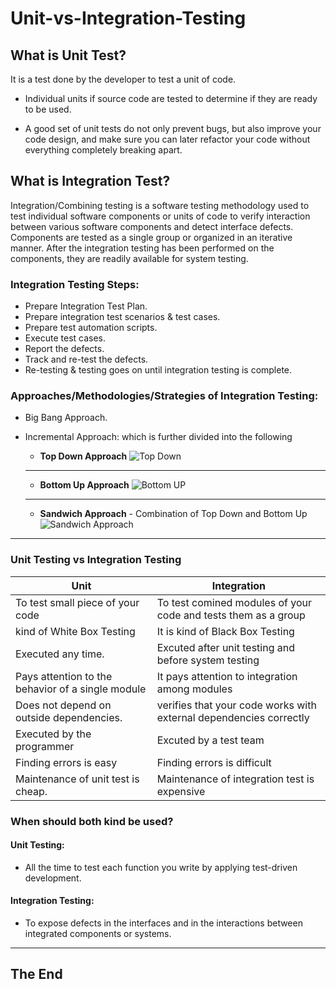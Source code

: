 # Unit-vs-Integration-Testing

## What is Unit Test?
It is a test done by the developer to test a unit of code. 

* Individual units if source code are tested to determine if they are ready to be used. 

* A good set of unit tests do not only prevent bugs, but also improve your code design, and make sure you can later refactor your code without everything completely breaking apart.


##  What is Integration Test?
Integration/Combining testing is a software testing methodology used to test individual software components or units of code to verify interaction between various software components and detect interface defects. Components are tested as a single group or organized in an iterative manner. After the integration testing has been performed on the components, they are readily available for system testing.
### Integration Testing Steps:

- Prepare Integration Test Plan.
- Prepare integration test scenarios & test cases.
- Prepare test automation scripts.
- Execute test cases.
- Report the defects.
- Track and re-test the defects.
- Re-testing & testing goes on until integration testing is complete.

### Approaches/Methodologies/Strategies of Integration Testing:
- Big Bang Approach.
- Incremental Approach: which is further divided into the following
    - **Top Down Approach**
    ![Top Down](https://www.guru99.com/images/top-down-integration-testing.png)
   ---
    -  **Bottom Up Approach**
    ![Bottom UP](https://www.guru99.com/images/bottom-up-integration-testing.png)
    --- 

    -  **Sandwich Approach** - Combination of Top Down and Bottom Up
    ![Sandwich Approach](https://www.guru99.com/images/1/Hybrid-Integration.png)
---
### Unit Testing vs Integration Testing
|**Unit**                                         |**Integration**                                                   |
|-------------------------------------------------|------------------------------------------------------------------|
|To test small piece of your code                 |To test comined modules of your code and tests them as a group    |
|kind of White Box Testing                        |    It is kind of Black Box Testing                               |
|Executed any time.                               |Excuted after unit testing and before system testing              |
|Pays attention to the behavior of a single module|It pays attention to integration among modules                    |
|Does not depend on outside dependencies.         |verifies that your code works with external dependencies correctly|
|Executed by the programmer                       |Excuted by a test team                                            |
|Finding errors is easy                           |Finding errors is difficult                                       |
|Maintenance of unit test is cheap.               |Maintenance of integration test is expensive                      |

### When should both kind be used?

#### Unit Testing:

* All the time to test each function you write by applying test-driven development. 
#### Integration Testing:
* To expose defects in the interfaces and in the
interactions between integrated components or systems.  

---
## The End